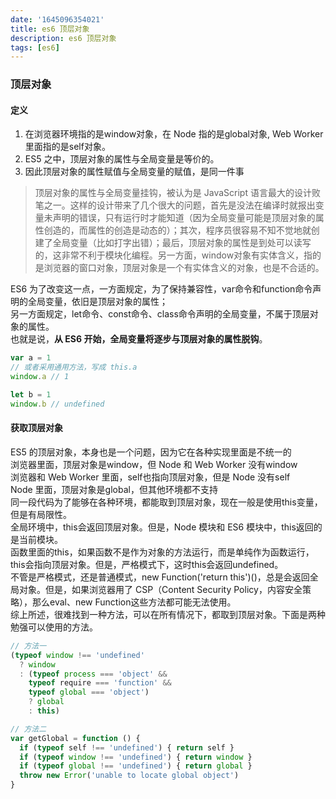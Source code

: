 ```yaml
---
date: '1645096354021'
title: es6 顶层对象
description: es6 顶层对象
tags: [es6]
---
```

### 顶层对象
#### 定义
1. 在浏览器环境指的是window对象，在 Node 指的是global对象, Web Worker 里面指的是self对象。
2. ES5 之中，顶层对象的属性与全局变量是等价的。  
3. 因此顶层对象的属性赋值与全局变量的赋值，是同一件事

> 顶层对象的属性与全局变量挂钩，被认为是 JavaScript 语言最大的设计败笔之一。这样的设计带来了几个很大的问题，首先是没法在编译时就报出变量未声明的错误，只有运行时才能知道（因为全局变量可能是顶层对象的属性创造的，而属性的创造是动态的）；其次，程序员很容易不知不觉地就创建了全局变量（比如打字出错）；最后，顶层对象的属性是到处可以读写的，这非常不利于模块化编程。另一方面，window对象有实体含义，指的是浏览器的窗口对象，顶层对象是一个有实体含义的对象，也是不合适的。

ES6 为了改变这一点，一方面规定，为了保持兼容性，var命令和function命令声明的全局变量，依旧是顶层对象的属性；  
另一方面规定，let命令、const命令、class命令声明的全局变量，不属于顶层对象的属性。  
也就是说，**从 ES6 开始，全局变量将逐步与顶层对象的属性脱钩**。
```javascript
var a = 1
// 或者采用通用方法，写成 this.a
window.a // 1

let b = 1
window.b // undefined
```
#### 获取顶层对象
ES5 的顶层对象，本身也是一个问题，因为它在各种实现里面是不统一的  
浏览器里面，顶层对象是window，但 Node 和 Web Worker 没有window    
浏览器和 Web Worker 里面，self也指向顶层对象，但是 Node 没有self  
Node 里面，顶层对象是global，但其他环境都不支持  
同一段代码为了能够在各种环境，都能取到顶层对象，现在一般是使用this变量，但是有局限性。  
全局环境中，this会返回顶层对象。但是，Node 模块和 ES6   模块中，this返回的是当前模块。  
函数里面的this，如果函数不是作为对象的方法运行，而是单纯作为函数运行，this会指向顶层对象。但是，严格模式下，这时this会返回undefined。  
不管是严格模式，还是普通模式，new Function('return this')()，总是会返回全局对象。但是，如果浏览器用了 CSP（Content Security Policy，内容安全策略），那么eval、new Function这些方法都可能无法使用。  
综上所述，很难找到一种方法，可以在所有情况下，都取到顶层对象。下面是两种勉强可以使用的方法。
```javascript
// 方法一
(typeof window !== 'undefined'
  ? window
  : (typeof process === 'object' &&
    typeof require === 'function' &&
    typeof global === 'object')
    ? global
    : this)

// 方法二
var getGlobal = function () {
  if (typeof self !== 'undefined') { return self }
  if (typeof window !== 'undefined') { return window }
  if (typeof global !== 'undefined') { return global }
  throw new Error('unable to locate global object')
}
```
